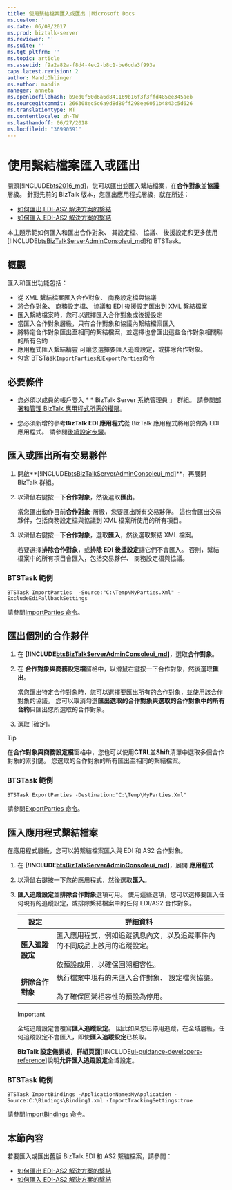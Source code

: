 ```yaml
---
title: 使用繫結檔案匯入或匯出 |Microsoft Docs
ms.custom: ''
ms.date: 06/08/2017
ms.prod: biztalk-server
ms.reviewer: ''
ms.suite: ''
ms.tgt_pltfrm: ''
ms.topic: article
ms.assetid: f9a2a82a-f8d4-4ec2-b8c1-be6cda3f993a
caps.latest.revision: 2
author: MandiOhlinger
ms.author: mandia
manager: anneta
ms.openlocfilehash: b9ed0f50d6a6d841169b16f3f3ffd485ee345aeb
ms.sourcegitcommit: 266308ec5c6a9d8d80ff298ee6051b4843c5d626
ms.translationtype: MT
ms.contentlocale: zh-TW
ms.lasthandoff: 06/27/2018
ms.locfileid: "36990591"
---
```

# <a name="use-binding-files-to-import-or-export"></a>使用繫結檔案匯入或匯出

開頭[!INCLUDE[bts2016_md](../includes/bts2016-md.md)]，您可以匯出並匯入繫結檔案，在**合作對象**並**協議**層級。 針對先前的 BizTalk 版本，您匯出應用程式層級，就在所述： 

* [如何匯出 EDI-AS2 解決方案的繫結](../core/how-to-export-bindings-for-an-edi-as2-solution.md)
* [如何匯入 EDI-AS2 解決方案的繫結](../core/how-to-import-bindings-for-an-edi-as2-solution.md)

本主題示範如何匯入和匯出合作對象、 其設定檔、 協議、 後援設定和更多使用[!INCLUDE[btsBizTalkServerAdminConsoleui_md](../includes/btsbiztalkserveradminconsoleui-md.md)]和 BTSTask。 

## <a name="overview"></a>概觀

匯入和匯出功能包括：

* 從 XML 繫結檔案匯入合作對象、 商務設定檔與協議
* 將合作對象、 商務設定檔、 協議和 EDI 後援設定匯出到 XML 繫結檔案
* 匯入繫結檔案時，您可以選擇匯入合作對象或後援設定
* 當匯入合作對象層級，只有合作對象和協議內繫結檔案匯入
* 將特定合作對象匯出至相同的繫結檔案，並選擇也會匯出這些合作對象相關聯的所有合約
* 應用程式匯入繫結精靈 可讓您選擇要匯入追蹤設定，或排除合作對象。
* 包含 BTSTask`ImportParties`和`ExportParties`命令 

## <a name="prerequisites"></a>必要條件

* 您必須以成員的帳戶登入 * * BizTalk Server 系統管理員 」 群組。 請參閱[部署和管理 BizTalk 應用程式所需的權限](../core/permissions-required-for-deploying-and-managing-a-biztalk-application.md)。  

* 您必須新增的參考**BizTalk EDI 應用程式**從 BizTalk 應用程式將用於做為 EDI 應用程式。 請參閱[後續設定步驟](../install-and-config-guides/post-configuration-steps-to-optimize-your-environment.md)。

## <a name="import-or-export-all-the-trading-partners"></a>匯入或匯出所有交易夥伴
1. 開啟**[!INCLUDE[btsBizTalkServerAdminConsoleui_md](../includes/btsbiztalkserveradminconsoleui-md.md)]**，再展開 BizTalk 群組。
2. 以滑鼠右鍵按一下**合作對象**，然後選取**匯出**。 

    當您匯出動作目前**合作對象**-層級，您要匯出所有交易夥伴。 這也會匯出交易夥伴，包括商務設定檔與協議到 XML 檔案所使用的所有項目。 

3. 以滑鼠右鍵按一下**合作對象**，選取**匯入**，然後選取繫結 XML 檔案。 

      若要選擇**排除合作對象**，或**排除 EDI 後援設定**讓它們不會匯入。 否則，繫結檔案中的所有項目會匯入，包括交易夥伴、 商務設定檔與協議。     

### <a name="btstask-example"></a>BTSTask 範例

`BTSTask ImportParties  -Source:"C:\Temp\MyParties.Xml" -ExcludeEdiFallbackSettings`

請參閱[ImportParties 命令](../core/importparties-command.md)。

    
## <a name="export-individual-partners"></a>匯出個別的合作夥伴
1. 在  **[!INCLUDE[btsBizTalkServerAdminConsoleui_md](../includes/btsbiztalkserveradminconsoleui-md.md)]**，選取**合作對象**。
2. 在 **合作對象與商務設定檔**窗格中，以滑鼠右鍵按一下合作對象，然後選取**匯出**。

    當您匯出特定合作對象時，您可以選擇要匯出所有的合作對象，並使用該合作對象的協議。 您可以取消勾選**匯出選取的合作對象與選取的合作對象中的所有合約**只匯出您所選取的合作對象。

3. 選取 [確定]。 

> [!TIP]
> 在**合作對象與商務設定檔**窗格中，您也可以使用**CTRL**並**Shift**清單中選取多個合作對象的索引鍵。 您選取的合作對象的所有匯出至相同的繫結檔案。

### <a name="btstask-example"></a>BTSTask 範例

`BTSTask ExportParties -Destination:"C:\Temp\MyParties.Xml"`

請參閱[ExportParties 命令](../core/exportparties-command.md)。


## <a name="import-application-binding-file"></a>匯入應用程式繫結檔案

在應用程式層級，您可以將繫結檔案匯入與 EDI 和 AS2 合作對象。 

1. 在  **[!INCLUDE[btsBizTalkServerAdminConsoleui_md](../includes/btsbiztalkserveradminconsoleui-md.md)]**，展開 **應用程式**
2. 以滑鼠右鍵按一下您的應用程式，然後選取**匯入**。
3. **匯入追蹤設定**並**排除合作對象**選項可用。 使用這些選項，您可以選擇要匯入任何現有的追蹤設定，或排除繫結檔案中的任何 EDI/AS2 合作對象。

    | 設定 | 詳細資料 |
    |---|---|
    |**匯入追蹤設定** | 匯入應用程式，例如追蹤訊息內文，以及追蹤事件內的不同成品上啟用的追蹤設定。 <br/><br/>依預設啟用，以確保回溯相容性。 |
    | **排除合作對象**|執行檔案中現有的未匯入合作對象、 設定檔與協議。 <br/><br/>為了確保回溯相容性的預設為停用。|

   > [!IMPORTANT]
   > 全域追蹤設定會覆寫**匯入追蹤設定**。 因此如果您已停用追蹤，在全域層級，任何追蹤設定不會匯入，即使**匯入追蹤設定**已核取。
   > 
   > **BizTalk 設定儀表板，群組頁面**[!INCLUDE[ui-guidance-developers-reference](../includes/ui-guidance-developers-reference.md)]說明**允許匯入追蹤設定**全域設定。

### <a name="btstask-example"></a>BTSTask 範例

`BTSTask ImportBindings -ApplicationName:MyApplication -Source:C:\Bindings\Binding1.xml -ImportTrackingSettings:true`

請參閱[ImportBindings 命令](../core/importbindings-command.md)。

## <a name="in-this-section"></a>本節內容
若要匯入或匯出舊版 BizTalk EDI 和 AS2 繫結檔案，請參閱： 

* [如何匯出 EDI-AS2 解決方案的繫結](../core/how-to-export-bindings-for-an-edi-as2-solution.md)
* [如何匯入 EDI-AS2 解決方案的繫結](../core/how-to-import-bindings-for-an-edi-as2-solution.md)
